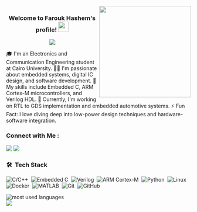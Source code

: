 <img width="250" align="right" src="https://c.tenor.com/_DOBjnGspYAAAAAM/code-coding.gif">
<h3 align="center">
  Welcome to Farouk Hashem's profile!
  <img src="https://media.giphy.com/media/hvRJCLFzcasrR4ia7z/giphy.gif" width="28">
</h3>
<!-- Typing SVG by DenverCoder1 - https://github.com/DenverCoder1/readme-typing-svg -->
<p align="center">
  <a href="https://github.com/DenverCoder1/readme-typing-svg"><img src="https://readme-typing-svg.herokuapp.com/?lines=Embedded%20Systems%20Engineer;Digital%20IC%20Designer;Always%20learning%20new%20things&font=Fira%20Code&center=true&width=440&height=45&color=f75c7e&vCenter=true&size=22"></a>
</p> 
🎓 I'm an Electronics and Communication Engineering student at Cairo University.
👨‍💻 I'm passionate about embedded systems, digital IC design, and software development.
🔧 My skills include Embedded C, ARM Cortex-M microcontrollers, and Verilog HDL.
🚀 Currently, I'm working on RTL to GDS implementation and embedded automotive systems.
⚡ Fun Fact: I love diving deep into low-power design techniques and hardware-software integration.

### Connect with Me :
<a href="https://linkedin.com/in/farouk-hashem-969475289" target="_blank"><img src="https://img.shields.io/badge/-Farouk%20Hashem-0077B5?style=for-the-badge&logo=Linkedin&logoColor=white"/></a>
<a href="mailto:farouk.hashem25@gmail.com" target="_blank"><img src="https://img.shields.io/badge/-Email%20Me-D14836?style=for-the-badge&logo=Gmail&logoColor=white"/></a>

### 🛠 &nbsp;Tech Stack

![C/C++](https://img.shields.io/badge/-C/C++-05122A?style=flat&logo=c%2B%2B)&nbsp;
![Embedded C](https://img.shields.io/badge/-Embedded%20C-05122A?style=flat&logo=c)&nbsp;
![Verilog](https://img.shields.io/badge/-Verilog-05122A?style=flat&logo=verilog)&nbsp;
![ARM Cortex-M](https://img.shields.io/badge/-ARM%20Cortex--M-05122A?style=flat&logo=arm)&nbsp;
![Python](https://img.shields.io/badge/-Python-05122A?style=flat&logo=python)&nbsp;
![Linux](https://img.shields.io/badge/-Linux-05122A?style=flat&logo=linux)&nbsp;
![Docker](https://img.shields.io/badge/-Docker-05122A?style=flat&logo=docker)&nbsp;
![MATLAB](https://img.shields.io/badge/-MATLAB-05122A?style=flat&logo=matlab)&nbsp;
![Git](https://img.shields.io/badge/-Git-05122A?style=flat&logo=git)&nbsp;
![GitHub](https://img.shields.io/badge/-GitHub-05122A?style=flat&logo=github)&nbsp;

<img align="left" src="https://github-readme-stats.vercel.app/api/top-langs?username=FaroukHashem&show_icons=true&locale=en&layout=compact&theme=radical" alt="most used languages" />
<br>
<a href="https://komarev.com/ghpvc/?username=FaroukHashem&style=for-the-badge">
    <img src="https://komarev.com/ghpvc/?username=FaroukHashem&style=for-the-badge">
</a>
